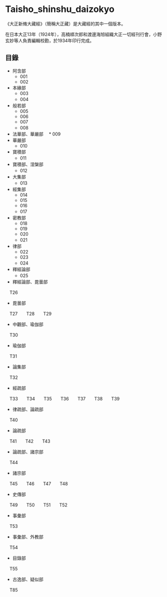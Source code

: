 # Taisho_shinshu_daizokyo

《大正新脩大藏經》（簡稱大正藏）是大藏經的其中一個版本。

在日本大正13年（1924年），高楠順次郎和渡邊海旭組織大正一切經刊行會，小野玄妙等人負責編輯校勘，於1934年印行完成。

 ## 目錄
 
* 阿含部
  * 001
  * 002
* 本緣部
  * 003
  * 004　
* 般若部
  * 005
  * 006
  * 007
  * 008　
* 法華部、華嚴部
　* 009　
* 華嚴部
  * 010
* 寶積部
  * 011　
* 寶積部、涅槃部
  * 012　
* 大集部
  * 013　
* 經集部
  * 014
  * 015
  * 016
  * 017　
* 密教部
  * 018
  * 019
  * 020
  * 021　
* 律部
  * 022
  * 023
  * 024　
* 釋經論部
  * 025　
* 釋經論部、毘曇部

　T26　
* 毘曇部

　T27　　T28　　T29　
* 中觀部、瑜伽部

　T30　
* 瑜伽部

　T31　
* 論集部

　T32　
* 經疏部

　T33　　T34　　T35　　T36　　T37　　T38　　T39　
* 律疏部、論疏部

　T40　
* 論疏部

　T41　　T42　　T43　
* 論疏部、諸宗部

　T44　
* 諸宗部

　T45　　T46　　T47　　T48　
* 史傳部

　T49　　T50　　T51　　T52　
* 事彙部

　T53　
* 事彙部、外教部

　T54　
* 目錄部

　T55　
* 古逸部、疑似部

　T85　
